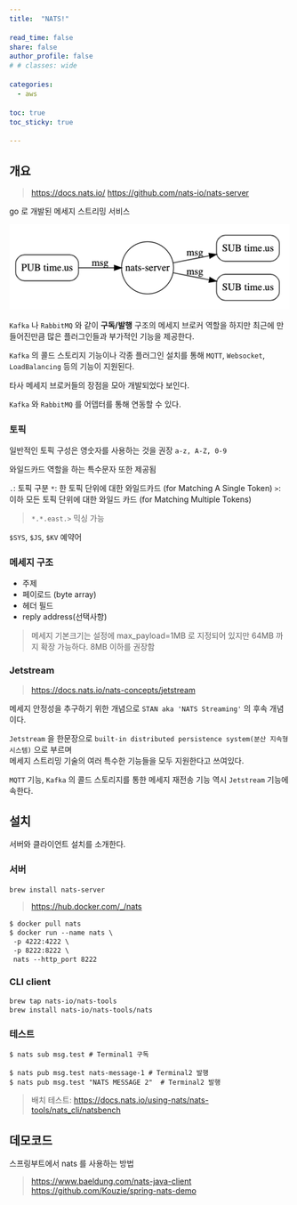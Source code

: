 ```yaml
---
title:  "NATS!"

read_time: false
share: false
author_profile: false
# # classes: wide

categories:
  - aws

toc: true
toc_sticky: true

---
```


## 개요  

> <https://docs.nats.io/>
> <https://github.com/nats-io/nats-server>

go 로 개발된 메세지 스트리밍 서비스  

![nats](/assets/2022/nats1.png)  

`Kafka` 나 `RabbitMQ` 와 같이 **구독/발행** 구조의 메세지 브로커 역할을 하지만
최근에 만들어진만큼 많은 플러그인들과 부가적인 기능을 제공한다.  

`Kafka` 의 콜드 스토리지 기능이나 각종 플러그인 설치를 통해 `MQTT`, `Websocket`, `LoadBalancing` 등의 기능이 지원된다.  

타사 메세지 브로커들의 장점을 모아 개발되었다 보인다.  

`Kafka` 와 `RabbitMQ` 를 어뎁터를 통해 연동할 수 있다.  

### 토픽

일반적인 토픽 구성은 영숫자를 사용하는 것을 권장 `a-z, A-Z, 0-9`

와일드카드 역할을 하는 특수문자 또한 제공됨  

`.`: 토픽 구분
`*`: 한 토픽 단위에 대한 와일드카드 (for Matching A Single Token)
`>`: 이하 모든 토픽 단위에 대한 와일드 카드 (for Matching Multiple Tokens)

> `*.*.east.>` 믹싱 가능

`$SYS`, `$JS`, `$KV` 예약어

### 메세지 구조 

- 주제
- 페이로드 (byte array)
- 헤더 필드
- reply address(선택사항)

> 메세지 기본크기는 설정에 max_payload=1MB 로 지정되어 있지만 64MB 까지 확장 가능하다. 
> 8MB 이하를 권장함

### Jetstream

> <https://docs.nats.io/nats-concepts/jetstream>

메세지 안정성을 추구하기 위한 개념으로 `STAN aka 'NATS Streaming'` 의 후속 개념이다.  

`Jetstream` 을 한문장으로 `built-in distributed persistence system(분산 지속형 시스템)` 으로 부르며  
메세지 스트리밍 기술의 여러 특수한 기능들을 모두 지원한다고 쓰여있다.  

`MQTT` 기능, `Kafka` 의 콜드 스토리지를 통한 메세지 재전송 기능 역시 `Jetstream` 기능에 속한다.  


## 설치  

서버와 클라이언트 설치를 소개한다.  

### 서버

```
brew install nats-server
```

> <https://hub.docker.com/_/nats>

```
$ docker pull nats
$ docker run --name nats \
 -p 4222:4222 \
 -p 8222:8222 \
 nats --http_port 8222
```

### CLI client

```
brew tap nats-io/nats-tools
brew install nats-io/nats-tools/nats
```

### 테스트 

```
$ nats sub msg.test # Terminal1 구독

$ nats pub msg.test nats-message-1 # Terminal2 발행
$ nats pub msg.test "NATS MESSAGE 2"  # Terminal2 발행
```

> 배치 테스트: <https://docs.nats.io/using-nats/nats-tools/nats_cli/natsbench>

## 데모코드  

스프링부트에서 nats 를 사용하는 방법

> <https://www.baeldung.com/nats-java-client>
> <https://github.com/Kouzie/spring-nats-demo>